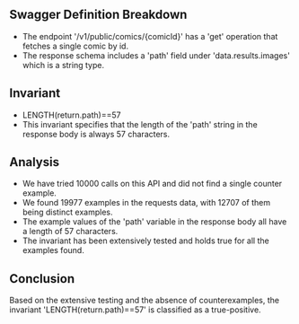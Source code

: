 ## Swagger Definition Breakdown
- The endpoint '/v1/public/comics/{comicId}' has a 'get' operation that fetches a single comic by id.
- The response schema includes a 'path' field under 'data.results.images' which is a string type.

## Invariant
- LENGTH(return.path)==57
- This invariant specifies that the length of the 'path' string in the response body is always 57 characters.

## Analysis
- We have tried 10000 calls on this API and did not find a single counter example.
- We found 19977 examples in the requests data, with 12707 of them being distinct examples.
- The example values of the 'path' variable in the response body all have a length of 57 characters.
- The invariant has been extensively tested and holds true for all the examples found.

## Conclusion
Based on the extensive testing and the absence of counterexamples, the invariant 'LENGTH(return.path)==57' is classified as a true-positive.
